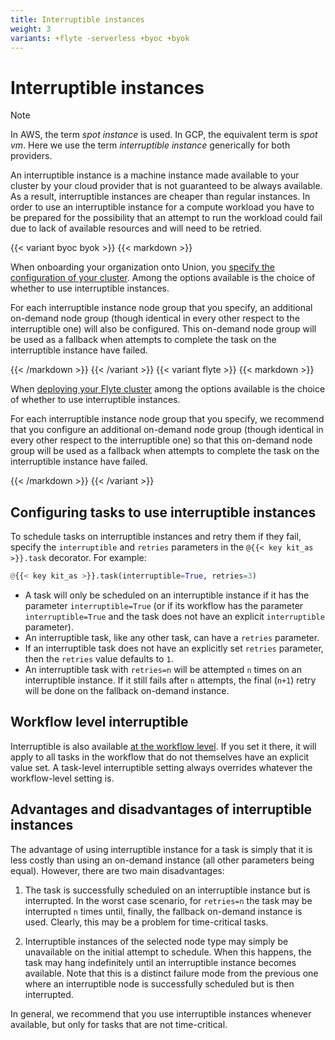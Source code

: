 ```yaml
---
title: Interruptible instances
weight: 3
variants: +flyte -serverless +byoc +byok
---
```


# Interruptible instances

> [!NOTE]
> In AWS, the term *spot instance* is used.
> In GCP, the equivalent term is *spot vm*.
> Here we use the term *interruptible instance* generically for both providers.

An interruptible instance is a machine instance made available to your cluster by your cloud provider that is not guaranteed to be always available.
As a result, interruptible instances are cheaper than regular instances.
In order to use an interruptible instance for a compute workload you have to be prepared for the possibility that an attempt to run the workload could fail due to lack of available resources and will need to be retried.

{{< variant byoc byok >}}
{{< markdown >}}

When onboarding your organization onto Union, you [specify the configuration of your cluster](../../../data-plane-setup/configuring-your-data-plane.md).
Among the options available is the choice of whether to use interruptible instances.

For each interruptible instance node group that you specify, an additional on-demand node group (though identical in every other respect to the interruptible one) will also be configured.
This on-demand node group will be used as a fallback when attempts to complete the task on the interruptible instance have failed.

{{< /markdown >}}
{{< /variant >}}
{{< variant flyte >}}
{{< markdown >}}

When [deploying your Flyte cluster](../../../../deployment/_index.md) among the options available is the choice of whether to use interruptible instances.

For each interruptible instance node group that you specify, we recommend that you configure an additional on-demand node group (though identical in every other respect to the interruptible one) so that this on-demand node group will be used as a fallback when attempts to complete the task on the interruptible instance have failed.

{{< /markdown >}}
{{< /variant >}}

## Configuring tasks to use interruptible instances

To schedule tasks on interruptible instances and retry them if they fail, specify the `interruptible` and `retries` parameters in the `@{{< key kit_as >}}.task` decorator.
For example:

```python
@{{< key kit_as >}}.task(interruptible=True, retries=3)
```

* A task will only be scheduled on an interruptible instance if it has the parameter `interruptible=True` (or if its workflow has the parameter `interruptible=True` and the task does not have an explicit `interruptible` parameter).
* An interruptible task, like any other task, can have a `retries` parameter.
* If an interruptible task does not have an explicitly set `retries` parameter, then the `retries` value defaults to `1`.
* An interruptible task with `retries=n` will be attempted `n` times on an interruptible instance.
  If it still fails after `n` attempts, the final (`n+1`) retry will be done on the fallback on-demand instance.

## Workflow level interruptible

Interruptible is also available [at the workflow level](../../workflows/_index.md). If you set it there, it will apply to all tasks in the workflow that do not themselves have an explicit value set. A task-level interruptible setting always overrides whatever the workflow-level setting is.

## Advantages and disadvantages of interruptible instances

The advantage of using interruptible instance for a task is simply that it is less costly than using an on-demand instance (all other parameters being equal).
However, there are two main disadvantages:

1. The task is successfully scheduled on an interruptible instance but is interrupted.
In the worst case scenario, for `retries=n` the task may be interrupted `n` times until, finally, the fallback on-demand instance is used.
Clearly, this may be a problem for time-critical tasks.

2. Interruptible instances of the selected node type may simply be unavailable on the initial attempt to schedule.
When this happens, the task may hang indefinitely until an interruptible instance becomes available.
Note that this is a distinct failure mode from the previous one where an interruptible node is successfully scheduled but is then interrupted.

In general, we recommend that you use interruptible instances whenever available, but only for tasks that are not time-critical.
